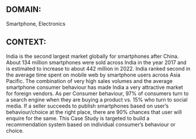 ## DOMAIN:  
Smartphone, Electronics
## CONTEXT: 
India is the second largest market globally for smartphones after China. About 134 million smartphones were sold across India in the year 2017 and is estimated to increase to about 442 million in 2022. India ranked second in the average time spent on mobile web by smartphone  users  across  Asia  Pacific.  The  combination  of  very  high  sales  volumes  and  the  average  smartphone  consumer  behaviour  has made India a very attractive market for foreign vendors. As per Consumer behaviour, 97% of consumers turn to a search engine when they are buying a product vs. 15% who turn to social media. If a seller succeeds to publish smartphones based on user’s behaviour/choice at the right  place,  there  are  90%  chances  that  user  will  enquire  for  the  same.  This  Case  Study  is  targeted  to  build  a  recommendation  system based on individual consumer’s behaviour or choice.
